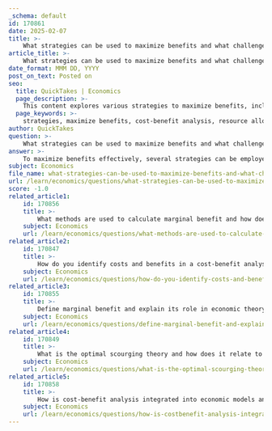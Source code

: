 ```yaml
---
_schema: default
id: 170861
date: 2025-02-07
title: >-
    What strategies can be used to maximize benefits and what challenges might arise?
article_title: >-
    What strategies can be used to maximize benefits and what challenges might arise?
date_format: MMM DD, YYYY
post_on_text: Posted on
seo:
  title: QuickTakes | Economics
  page_description: >-
    This content explores various strategies to maximize benefits, including cost-benefit analysis, optimal resource allocation, and adaptive strategies, while also discussing the challenges such as uncertainty, resource limitations, and behavioral factors that can arise in the process.
  page_keywords: >-
    strategies, maximize benefits, cost-benefit analysis, resource allocation, adaptive strategies, decision-making, graphical representation, challenges, uncertainty, risk, interactions, resource limitations, behavioral factors, implementation challenges
author: QuickTakes
question: >-
    What strategies can be used to maximize benefits and what challenges might arise?
answer: >-
    To maximize benefits effectively, several strategies can be employed, each with its own set of challenges:\n\n### Strategies to Maximize Benefits\n\n1. **Cost-Benefit Analysis (CBA)**:\n   - **Description**: CBA is a systematic approach that compares the total expected costs of an action against its total expected benefits. The goal is to ensure that benefits exceed costs, thereby maximizing net benefits.\n   - **Application**: In project management, for instance, a company might evaluate whether to invest in a new product by analyzing projected costs versus expected financial returns.\n   - **Formula**: The net benefit can be expressed as:\n     $$\n     \text{Net Benefit} = \text{Total Benefits} - \text{Total Costs}\n     $$\n\n2. **Optimal Resource Allocation**:\n   - **Description**: This involves strategically distributing resources (time, money, effort) to maximize returns. By identifying the most beneficial use of limited resources, organizations can enhance their overall effectiveness.\n   - **Example**: A business might analyze the costs of launching a new product against the expected profits to decide whether to proceed.\n\n3. **Adaptive Strategies**:\n   - **Description**: In dynamic environments, strategies may need to evolve based on past interactions and outcomes. This adaptability can lead to better decision-making over time.\n   - **Example**: In repeated game scenarios, players may develop cooperative strategies that yield higher long-term benefits.\n\n4. **Optimal Decision-Making**:\n   - **Description**: Individuals and organizations must weigh the costs and benefits of their actions carefully. This involves making informed choices that maximize benefits while minimizing risks.\n   - **Example**: In aggressive interactions, individuals may choose not to engage in fights due to the associated risks, opting instead for strategies that maximize their benefits.\n\n5. **Graphical Representation**:\n   - **Description**: Utilizing benefit and cost curves can help visualize the relationship between resource consumption and benefits. This aids in identifying the optimal point where net benefits are maximized.\n   - **Benefit Curve**: Represents the relationship between the quantity of resources consumed and the benefits gained.\n\n### Challenges in Maximizing Benefits\n\n1. **Uncertainty and Risk**:\n   - **Description**: The future is inherently uncertain, and predicting costs and benefits can be challenging. Unexpected events can alter the expected outcomes, making it difficult to rely solely on CBA.\n   - **Example**: Market fluctuations can impact the profitability of a new product launch.\n\n2. **Complex Interactions**:\n   - **Description**: In environments where multiple players interact (as in game theory), the strategies of others can influence outcomes. Achieving a Nash equilibrium may be difficult, as players may not always act in a way that maximizes collective benefits.\n   - **Example**: In competitive markets, businesses may engage in price wars that reduce overall profitability.\n\n3. **Resource Limitations**:\n   - **Description**: Limited resources can constrain the ability to implement strategies effectively. Organizations must prioritize their actions, which may lead to suboptimal decisions.\n   - **Example**: A company may have to choose between investing in marketing or product development due to budget constraints.\n\n4. **Behavioral Factors**:\n   - **Description**: Human behavior can be unpredictable, and individuals may not always act rationally. This can lead to decisions that do not align with maximizing benefits.\n   - **Example**: Emotional decision-making can lead to choices that prioritize short-term gains over long-term benefits.\n\n5. **Implementation Challenges**:\n   - **Description**: Even with a well-defined strategy, executing plans can be fraught with difficulties, including resistance to change, lack of stakeholder buy-in, and operational inefficiencies.\n   - **Example**: A new initiative may face pushback from employees who are accustomed to existing processes.\n\nIn summary, while there are various strategies to maximize benefits, challenges such as uncertainty, complex interactions, resource limitations, behavioral factors, and implementation hurdles can complicate the process. Addressing these challenges requires careful planning, adaptability, and a thorough understanding of the environment in which decisions are made.
subject: Economics
file_name: what-strategies-can-be-used-to-maximize-benefits-and-what-challenges-might-arise.md
url: /learn/economics/questions/what-strategies-can-be-used-to-maximize-benefits-and-what-challenges-might-arise
score: -1.0
related_article1:
    id: 170856
    title: >-
        What methods are used to calculate marginal benefit and how does it impact decision making?
    subject: Economics
    url: /learn/economics/questions/what-methods-are-used-to-calculate-marginal-benefit-and-how-does-it-impact-decision-making
related_article2:
    id: 170847
    title: >-
        How do you identify costs and benefits in a cost-benefit analysis?
    subject: Economics
    url: /learn/economics/questions/how-do-you-identify-costs-and-benefits-in-a-costbenefit-analysis
related_article3:
    id: 170855
    title: >-
        Define marginal benefit and explain its role in economic theory.
    subject: Economics
    url: /learn/economics/questions/define-marginal-benefit-and-explain-its-role-in-economic-theory
related_article4:
    id: 170849
    title: >-
        What is the optimal scourging theory and how does it relate to cost-benefit analysis?
    subject: Economics
    url: /learn/economics/questions/what-is-the-optimal-scourging-theory-and-how-does-it-relate-to-costbenefit-analysis
related_article5:
    id: 170858
    title: >-
        How is cost-benefit analysis integrated into economic models and policy making?
    subject: Economics
    url: /learn/economics/questions/how-is-costbenefit-analysis-integrated-into-economic-models-and-policy-making
---
```


&nbsp;
